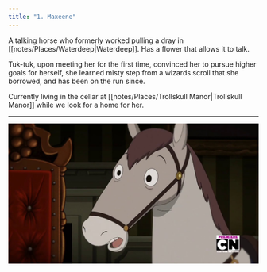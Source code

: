 ```yaml
---
title: "1. Maxeene"
---
```

A talking horse who formerly worked pulling a dray in [[notes/Places/Waterdeep|Waterdeep]]. Has a flower that allows it to talk.

Tuk-tuk, upon meeting her for the first time, convinced her to pursue higher goals for herself, she learned misty step from a wizards scroll that she borrowed, and has been on the run since.

Currently living in the cellar at [[notes/Places/Trollskull Manor|Trollskull Manor]] while we look for a home for her.


---
![image|250](notes/images/maxresdefault.jpg)


